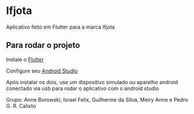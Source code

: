 # Ifjota

Aplicativo feito em Flutter para a marca Ifjota

## Para rodar o projeto
Instale o 
[Flutter](https://flutter.dev/docs/get-started/install)


Configure seu [Android Studio](https://developer.android.com/studio/install)

Após instalar os dois, use um dispositivo simulado ou aparelho android conectado via usb para rodar o aplicativo com o android studio

Grupo: Anne Borowski, Israel Felix, Guilherme da Silva, Meiry Anne e Pedro G. R. Calixto
